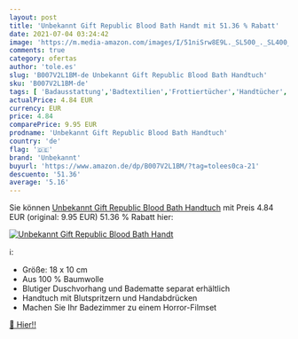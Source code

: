 ```yaml
---
layout: post
title: 'Unbekannt Gift Republic Blood Bath Handt mit 51.36 % Rabatt'
date: 2021-07-04 03:24:42
image: 'https://m.media-amazon.com/images/I/51niSrw8E9L._SL500_._SL400_.jpg'
comments: true
category: ofertas
author: 'tole.es'
slug: 'B007V2L1BM-de Unbekannt Gift Republic Blood Bath Handtuch'
sku: 'B007V2L1BM-de'
tags: [ 'Badausstattung','Badtextilien','Frottiertücher','Handtücher','Küche, Haushalt & Wohnen','unbekannt', ]
actualPrice: 4.84 EUR
currency: EUR
price: 4.84
comparePrice: 9.95 EUR
prodname: 'Unbekannt Gift Republic Blood Bath Handtuch'
country: 'de'
flag: '🇩🇪'
brand: 'Unbekannt'
buyurl: 'https://www.amazon.de/dp/B007V2L1BM/?tag=tolees0ca-21'
descuento: '51.36'
average: '5.16'
---
```


Sie können [Unbekannt Gift Republic Blood Bath Handtuch](https://www.amazon.de/dp/B007V2L1BM/?tag=tolees0ca-21) mit Preis 4.84 EUR (original: 9.95 EUR) 51.36 % Rabatt hier:

[![Unbekannt Gift Republic Blood Bath Handt](https://m.media-amazon.com/images/I/51niSrw8E9L._SL500_._SL400_.jpg)](https://www.amazon.de/dp/B007V2L1BM/?tag=tolees0ca-21)

ℹ️:

- Größe: 18 x 10 cm
- Aus 100 % Baumwolle
- Blutiger Duschvorhang und Badematte separat erhältlich
- Handtuch mit Blutspritzern und Handabdrücken
- Machen Sie Ihr Badezimmer zu einem Horror-Filmset

[🛒 Hier!!](https://www.amazon.de/dp/B007V2L1BM/?tag=tolees0ca-21)
